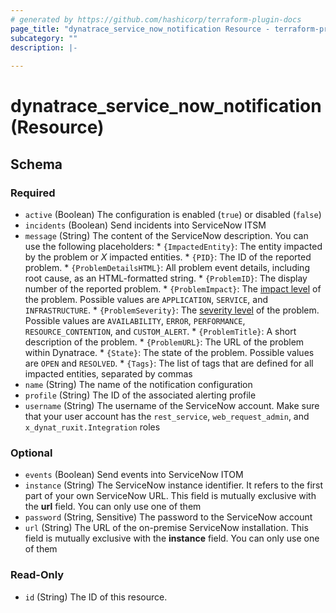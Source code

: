 ```yaml
---
# generated by https://github.com/hashicorp/terraform-plugin-docs
page_title: "dynatrace_service_now_notification Resource - terraform-provider-dynatrace"
subcategory: ""
description: |-
  
---
```


# dynatrace_service_now_notification (Resource)





<!-- schema generated by tfplugindocs -->
## Schema

### Required

- `active` (Boolean) The configuration is enabled (`true`) or disabled (`false`)
- `incidents` (Boolean) Send incidents into ServiceNow ITSM
- `message` (String) The content of the ServiceNow description. You can use the following placeholders:  * `{ImpactedEntity}`: The entity impacted by the problem or *X* impacted entities.  * `{PID}`: The ID of the reported problem.  * `{ProblemDetailsHTML}`: All problem event details, including root cause, as an HTML-formatted string.  * `{ProblemID}`: The display number of the reported problem.  * `{ProblemImpact}`: The [impact level](https://www.dynatrace.com/support/help/shortlink/impact-analysis) of the problem. Possible values are `APPLICATION`, `SERVICE`, and `INFRASTRUCTURE`.  * `{ProblemSeverity}`: The [severity level](https://www.dynatrace.com/support/help/shortlink/event-types) of the problem. Possible values are `AVAILABILITY`, `ERROR`, `PERFORMANCE`, `RESOURCE_CONTENTION`, and `CUSTOM_ALERT`.  * `{ProblemTitle}`: A short description of the problem.  * `{ProblemURL}`: The URL of the problem within Dynatrace.  * `{State}`: The state of the problem. Possible values are `OPEN` and `RESOLVED`.  * `{Tags}`: The list of tags that are defined for all impacted entities, separated by commas
- `name` (String) The name of the notification configuration
- `profile` (String) The ID of the associated alerting profile
- `username` (String) The username of the ServiceNow account.   Make sure that your user account has the `rest_service`, `web_request_admin`, and `x_dynat_ruxit.Integration` roles

### Optional

- `events` (Boolean) Send events into ServiceNow ITOM
- `instance` (String) The ServiceNow instance identifier. It refers to the first part of your own ServiceNow URL. This field is mutually exclusive with the **url** field. You can only use one of them
- `password` (String, Sensitive) The password to the ServiceNow account
- `url` (String) The URL of the on-premise ServiceNow installation. This field is mutually exclusive with the **instance** field. You can only use one of them

### Read-Only

- `id` (String) The ID of this resource.


